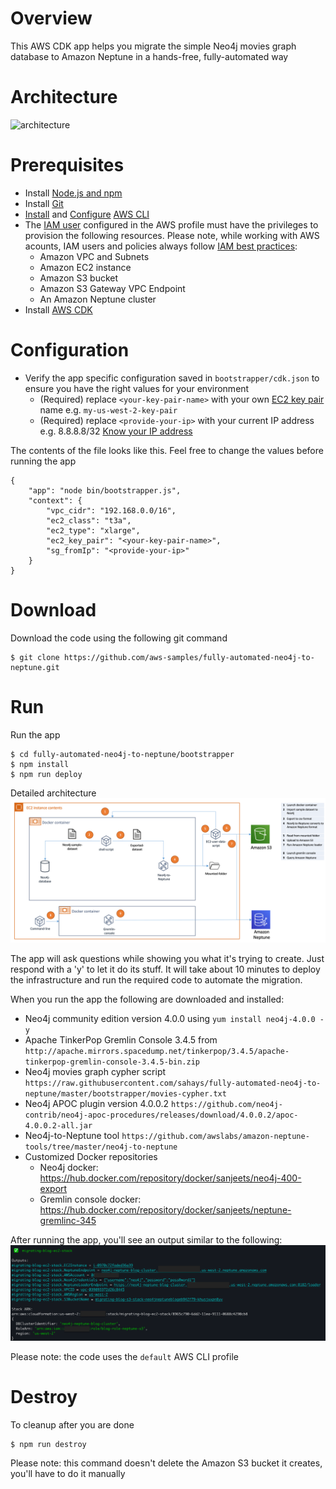 # Overview

This AWS CDK app helps you migrate the simple Neo4j movies graph database to
Amazon Neptune in a hands-free, fully-automated way

# Architecture

![architecture](/bootstrapper/images/neo4j-neptune.png)

# Prerequisites

- Install
  [Node.js and npm](https://docs.npmjs.com/downloading-and-installing-node-js-and-npm)
- Install [Git](https://git-scm.com/book/en/v2/Getting-Started-Installing-Git)
- [Install](https://docs.aws.amazon.com/cli/latest/userguide/cli-chap-install.html)
  and
  [Configure](https://docs.aws.amazon.com/cli/latest/userguide/cli-chap-configure.html)
  [AWS CLI](https://aws.amazon.com/cli/)
- The [IAM user](https://docs.aws.amazon.com/IAM/latest/UserGuide/id.html)
  configured in the AWS profile must have the privileges to provision the
  following resources. Please note, while working with AWS acounts, IAM users
  and policies always follow
  [IAM best practices](https://docs.aws.amazon.com/IAM/latest/UserGuide/best-practices.html):
  - Amazon VPC and Subnets
  - Amazon EC2 instance
  - Amazon S3 bucket
  - Amazon S3 Gateway VPC Endpoint
  - An Amazon Neptune cluster
- Install
  [AWS CDK](https://docs.aws.amazon.com/cdk/latest/guide/getting_started.html)

# Configuration

- Verify the app specific configuration saved in `bootstrapper/cdk.json` to
  ensure you have the right values for your environment
  - (Required) replace `<your-key-pair-name>` with your own
    [EC2 key pair](https://docs.aws.amazon.com/AWSEC2/latest/WindowsGuide/ec2-key-pairs.html#having-ec2-create-your-key-pair)
    name e.g. `my-us-west-2-key-pair`
  - (Required) replace `<provide-your-ip>` with your current IP address e.g.
    8.8.8.8/32 [Know your IP address](https://www.whatsmyip.org/)

The contents of the file looks like this. Feel free to change the values before
running the app

```
{
	"app": "node bin/bootstrapper.js",
	"context": {
		"vpc_cidr": "192.168.0.0/16",
		"ec2_class": "t3a",
		"ec2_type": "xlarge",
		"ec2_key_pair": "<your-key-pair-name>",
		"sg_fromIp": "<provide-your-ip>"
	}
}
```

# Download

Download the code using the following git command

```
$ git clone https://github.com/aws-samples/fully-automated-neo4j-to-neptune.git
```

# Run

Run the app

```
$ cd fully-automated-neo4j-to-neptune/bootstrapper
$ npm install
$ npm run deploy
```

Detailed architecture
![architecture](/bootstrapper/images/migrating-blog-sys-arch.png)

The app will ask questions while showing you what it's trying to create. Just
respond with a 'y' to let it do its stuff. It will take about 10 minutes to
deploy the infrastructure and run the required code to automate the migration.

When you run the app the following are downloaded and installed:

- Neo4j community edition version 4.0.0 using `yum install neo4j-4.0.0 -y`
- Apache TinkerPop Gremlin Console 3.4.5 from
  `http://apache.mirrors.spacedump.net/tinkerpop/3.4.5/apache-tinkerpop-gremlin-console-3.4.5-bin.zip`
- Neo4j movies graph cypher script
  `https://raw.githubusercontent.com/sahays/fully-automated-neo4j-to-neptune/master/bootstrapper/movies-cypher.txt`
- Neo4j APOC plugin version 4.0.0.2
  `https://github.com/neo4j-contrib/neo4j-apoc-procedures/releases/download/4.0.0.2/apoc-4.0.0.2-all.jar`
- Neo4j-to-Neptune tool
  `https://github.com/awslabs/amazon-neptune-tools/tree/master/neo4j-to-neptune`
- Customized Docker repositories
  - Neo4j docker: https://hub.docker.com/repository/docker/sanjeets/neo4j-400-export
  - Gremlin console docker: https://hub.docker.com/repository/docker/sanjeets/neptune-gremlinc-345

After running the app, you'll see an output similar to the following:
![output](/bootstrapper/images/migrating-stack-output.png)

Please note: the code uses the `default` AWS CLI profile

# Destroy

To cleanup after you are done

```
$ npm run destroy
```

Please note: this command doesn't delete the Amazon S3 bucket it creates, you'll
have to do it manually
